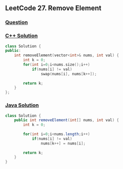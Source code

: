 ## LeetCode 27. Remove Element

### [Question](https://leetcode.com/problems/remove-element/)

### [C++ Solution](https://leetcode.com/submissions/detail/663545401/)
```c++
class Solution {
public:
    int removeElement(vector<int>& nums, int val) {
        int k = 0;
        for(int i=0;i<nums.size();i++)
            if(nums[i] != val)
                swap(nums[i], nums[k++]);
        
        return k;
    }
};
```

### [Java Solution](https://leetcode.com/submissions/detail/663547211/)
```java
class Solution {
    public int removeElement(int[] nums, int val) {
        int k = 0;
        
        for(int i=0;i<nums.length;i++)
            if(nums[i] != val)
                nums[k++] = nums[i];
        
        return k;
    }
}
```